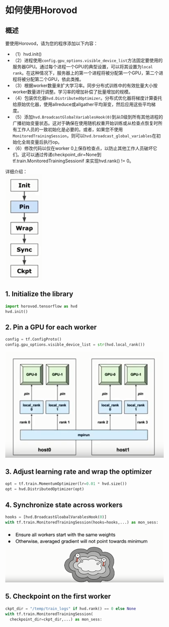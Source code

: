 # 如何使用Horovod  
## 概述
要使用Horovod，请为您的程序添加以下内容：
* （1）hvd.init()
* （2）进程使用`config.gpu_options.visible_device_list`方法固定要使用的服务器GPU。通过每个进程一个GPU的典型设置，可以将其设置为`local rank`。在这种情况下，服务器上的第一个进程将被分配第一个GPU，第二个进程将被分配第二个GPU，依此类推。
* （3）根据worker数量来扩大学习率。同步分布式训练中的有效批量大小按worker数量进行调整。学习率的增加补偿了批量增​​加的规模。
* （4）包装优化器`hvd.DistributedOptimizer`。分布式优化器将梯度计算委托给原始优化器，使用allreduce或allgather平均渐变，然后应用这些平均梯度。
* （5）添加`hvd.BroadcastGlobalVariablesHook(0)`到从0级到所有其他进程的广播初始变量状态。这对于确保在使用随机权重开始训练或从检查点恢复时所有工作人员的一致初始化是必要的。或者，如果您不使用`MonitoredTrainingSession`，则可以`hvd.broadcast_global_variables`在初始化全局变量后执行op。
* （6）修改代码以仅在worker 0上保存检查点，以防止其他工作人员破坏它们。这可以通过传递checkpoint_dir=None到tf.train.MonitoredTrainingSessionif 来实现hvd.rank() != 0。 
  
详细介绍：  
![](../imgs/06.png)  

## 1. Initialize  the library  
```python
import horovod.tensorflow as hvd
hvd.init()
```
## 2. Pin a GPU for each worker  
```python
config = tf.ConfigProto()
config.gpu_options.visible_device_list = str(hvd.local_rank())
```
![](../imgs/05.png)   
## 3. Adjust learning rate and wrap the optimizer  
```python
opt = tf.train.MomentumOptimizer(lr=0.01 * hvd.size()) 
opt = hvd.DistributedOptimizer(opt)
```
## 4. Synchronize state across workers  
```python
hooks = [hvd.BroadcastGloabalVarablesHook(0)]
with tf.train.MonitoredTrainingSession(hooks=hooks,...) as mon_sess:
```
![](../imgs/07.png)  
## 5. Checkpoint on the first worker  
```python
ckpt_dir = "/temp/train_logs" if hvd.rank() == 0 else None
with tf.train.MonitoredTrainingSession(
  checkpoint_dir=ckpt_dir,...) as mon_sess:
```   

 
 

